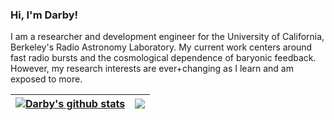 ### Hi, I'm Darby!

I am a researcher and development engineer for the University of California, Berkeley's Radio Astronomy Laboratory.
My current work centers around fast radio bursts and the cosmological dependence of baryonic feedback. However, my research interests are ever+changing as I learn and am exposed to more.

| <a href="https://github.com/anuraghazra/github-readme-stats"><img align="center" src="https://github-readme-stats.vercel.app/api?username=darbymccauley&show_icons=true&include_all_commits=true&theme=gotham&hide_border=true" alt="Darby's github stats" /></a> | <a href="https://github.com/anuraghazra/github-readme-stats"><img align="center" src="https://github-readme-stats.vercel.app/api/top-langs/?username=darbymccauley&layout=compact&theme=gotham&hide_border=true&langs_count=5" /></a> |
| ------------- | ------------- |


<!--
**darbymccauley/darbymccauley** is a ✨ _special_ ✨ repository because its `README.md` (this file) appears on your GitHub profile.

Here are some ideas to get you started:

- 🔭 I’m currently working on ...
- 🌱 I’m currently learning ...
- 👯 I’m looking to collaborate on ...
- 🤔 I’m looking for help with ...
- 💬 Ask me about ...
- 📫 How to reach me: ...
- 😄 Pronouns: ...
- ⚡ Fun fact: ...
-->
